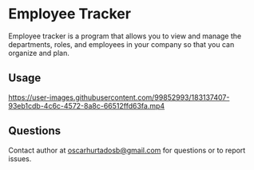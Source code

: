 # Employee Tracker
Employee tracker is a program that allows you to view and manage the departments, roles, and employees in your company so that you can organize and plan.


## Usage



https://user-images.githubusercontent.com/99852993/183137407-93eb1cdb-4c6c-4572-8a8c-66512ffd63fa.mp4





## Questions
Contact author at oscarhurtadosb@gmail.com for questions or to report issues.

